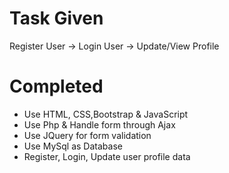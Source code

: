 
# Task Given 
Register User -> Login User -> Update/View Profile
# Completed
- Use HTML, CSS,Bootstrap & JavaScript 
- Use Php & Handle form through Ajax 
- Use JQuery for form validation 
- Use MySql as Database 
- Register, Login, Update user profile data 


